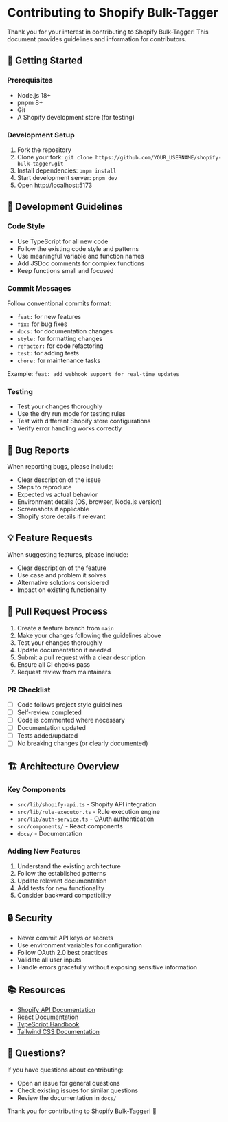 # Contributing to Shopify Bulk-Tagger

Thank you for your interest in contributing to Shopify Bulk-Tagger! This document provides guidelines and information for contributors.

## 🚀 Getting Started

### Prerequisites
- Node.js 18+ 
- pnpm 8+
- Git
- A Shopify development store (for testing)

### Development Setup
1. Fork the repository
2. Clone your fork: `git clone https://github.com/YOUR_USERNAME/shopify-bulk-tagger.git`
3. Install dependencies: `pnpm install`
4. Start development server: `pnpm dev`
5. Open http://localhost:5173

## 📝 Development Guidelines

### Code Style
- Use TypeScript for all new code
- Follow the existing code style and patterns
- Use meaningful variable and function names
- Add JSDoc comments for complex functions
- Keep functions small and focused

### Commit Messages
Follow conventional commits format:
- `feat:` for new features
- `fix:` for bug fixes
- `docs:` for documentation changes
- `style:` for formatting changes
- `refactor:` for code refactoring
- `test:` for adding tests
- `chore:` for maintenance tasks

Example: `feat: add webhook support for real-time updates`

### Testing
- Test your changes thoroughly
- Use the dry run mode for testing rules
- Test with different Shopify store configurations
- Verify error handling works correctly

## 🐛 Bug Reports

When reporting bugs, please include:
- Clear description of the issue
- Steps to reproduce
- Expected vs actual behavior
- Environment details (OS, browser, Node.js version)
- Screenshots if applicable
- Shopify store details if relevant

## 💡 Feature Requests

When suggesting features, please include:
- Clear description of the feature
- Use case and problem it solves
- Alternative solutions considered
- Impact on existing functionality

## 🔧 Pull Request Process

1. Create a feature branch from `main`
2. Make your changes following the guidelines above
3. Test your changes thoroughly
4. Update documentation if needed
5. Submit a pull request with a clear description
6. Ensure all CI checks pass
7. Request review from maintainers

### PR Checklist
- [ ] Code follows project style guidelines
- [ ] Self-review completed
- [ ] Code is commented where necessary
- [ ] Documentation updated
- [ ] Tests added/updated
- [ ] No breaking changes (or clearly documented)

## 🏗 Architecture Overview

### Key Components
- `src/lib/shopify-api.ts` - Shopify API integration
- `src/lib/rule-executor.ts` - Rule execution engine
- `src/lib/auth-service.ts` - OAuth authentication
- `src/components/` - React components
- `docs/` - Documentation

### Adding New Features
1. Understand the existing architecture
2. Follow the established patterns
3. Update relevant documentation
4. Add tests for new functionality
5. Consider backward compatibility

## 🔒 Security

- Never commit API keys or secrets
- Use environment variables for configuration
- Follow OAuth 2.0 best practices
- Validate all user inputs
- Handle errors gracefully without exposing sensitive information

## 📚 Resources

- [Shopify API Documentation](https://shopify.dev/api)
- [React Documentation](https://react.dev)
- [TypeScript Handbook](https://www.typescriptlang.org/docs)
- [Tailwind CSS Documentation](https://tailwindcss.com/docs)

## 🤝 Questions?

If you have questions about contributing:
- Open an issue for general questions
- Check existing issues for similar questions
- Review the documentation in `docs/`

Thank you for contributing to Shopify Bulk-Tagger! 🚀 